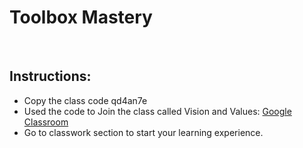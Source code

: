 # Toolbox Mastery
​
## Instructions:
* Copy the class code qd4an7e
* Used the code to Join the class called Vision and Values: [Google Classroom](https://classroom.google.com/) 
* Go to classwork section to start your learning experience.